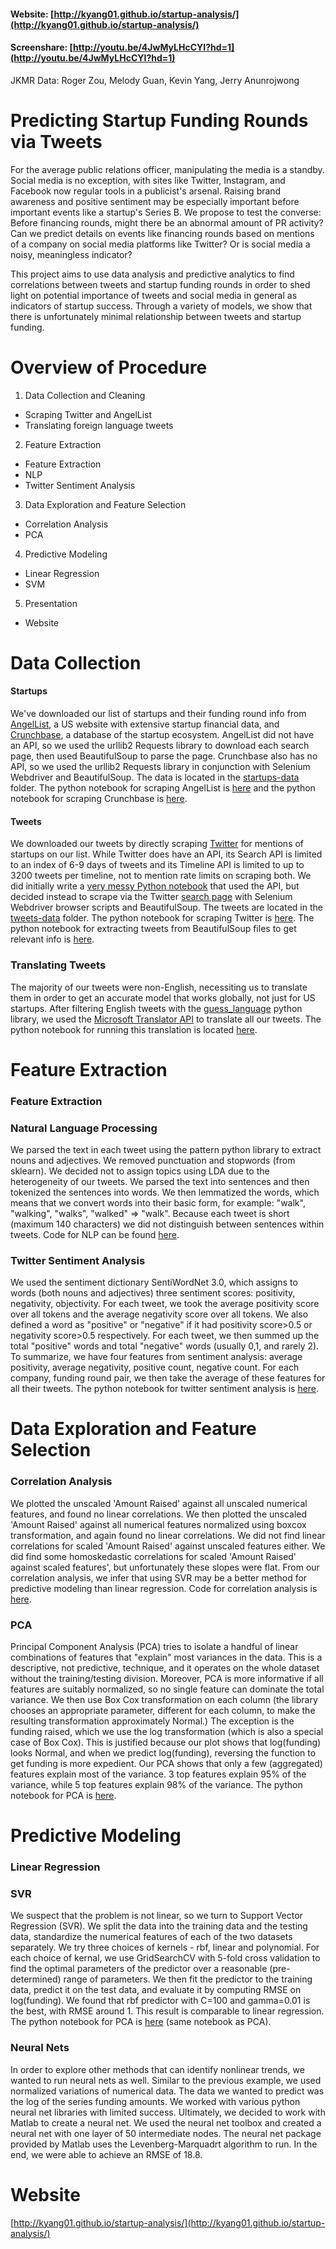 #### Website: [http://kyang01.github.io/startup-analysis/](http://kyang01.github.io/startup-analysis/)
#### Screenshare: [http://youtu.be/4JwMyLHcCYI?hd=1](http://youtu.be/4JwMyLHcCYI?hd=1)
JKMR Data: Roger Zou, Melody Guan, Kevin Yang, Jerry Anunrojwong

# Predicting Startup Funding Rounds via Tweets

For the average public relations officer, manipulating the media is a standby. Social media is no exception, with sites like Twitter, Instagram, and Facebook now regular tools in a publicist's arsenal. Raising brand awareness and positive sentiment may be especially important before important events like a startup's Series B. We propose to test the converse: Before financing rounds, might there be an abnormal amount of PR activity? Can we predict details on events like financing rounds based on mentions of a company on social media platforms like Twitter? Or is social media a noisy, meaningless indicator?

This project aims to use data analysis and predictive analytics to find correlations between tweets and startup funding rounds in order to shed light on potential importance of tweets and social media in general as indicators of startup success. Through a variety of models, we show that there is unfortunately minimal relationship between tweets and startup funding.

# Overview of Procedure

1. Data Collection and Cleaning
  - Scraping Twitter and AngelList
  - Translating foreign language tweets
2. Feature Extraction
  - Feature Extraction
  - NLP
  - Twitter Sentiment Analysis
3. Data Exploration and Feature Selection
  - Correlation Analysis 
  - PCA
4. Predictive Modeling
  - Linear Regression
  - SVM
5. Presentation
  - Website

# Data Collection

#### Startups
We've downloaded our list of startups and their funding round info from [AngelList](https://angel.co/), a US website with extensive startup financial data, and [Crunchbase](https://www.crunchbase.com/), a database of the startup ecosystem. AngelList did not have an API, so we used the urllib2 Requests library to download each search page, then used BeautifulSoup to parse the page. Crunchbase also has no API, so we used the urllib2 Requests library in conjunction with Selenium Webdriver and BeautifulSoup. The data is located in the [startups-data](https://github.com/kyang01/startup-analysis/tree/master/startups-data) folder. The python notebook for scraping AngelList is [here](https://github.com/kyang01/startup-analysis/blob/master/angel-scraping.ipynb) and the python notebook for scraping Crunchbase is [here](https://github.com/kyang01/startup-analysis/blob/master/cb-scraping.ipynb).

#### Tweets
We downloaded our tweets by directly scraping [Twitter](https://twitter.com/) for mentions of startups on our list. While Twitter does have an API, its Search API is limited to an index of 6-9 days of tweets and its Timeline API is limited to up to 3200 tweets per timeline, not to mention rate limits on scraping both. We did initially write a [very messy Python notebook](https://github.com/kyang01/startup-analysis/blob/d98e6455038abec2d97097eb3009fd04c508799d/Mining-the-Social-Web-2nd-Edition/ipynb/Chapter%201%20-%20Mining%20Twitter.ipynb) that used the API, but decided instead to scrape via the Twitter [search page](https://twitter.com/search?q=) with Selenium Webdriver browser scripts and BeautifulSoup. The tweets are located in the [tweets-data](https://github.com/kyang01/startup-analysis/tree/master/tweets-data) folder. The python notebook for scraping Twitter is [here](https://github.com/kyang01/startup-analysis/blob/master/twitter-scraping.ipynb). The python notebook for extracting tweets from BeautifulSoup files to get relevant info is [here](https://github.com/kyang01/startup-analysis/blob/master/twitter-extraction.ipynb).

### Translating Tweets
The majority of our tweets were non-English, necessiting us to translate them in order to get an accurate model that works globally, not just for US startups. After filtering English tweets with the [guess_language](https://bitbucket.org/spirit/guess_language) python library, we used the [Microsoft Translator API](https://pypi.python.org/pypi/microsofttranslator/0.7) to translate all our tweets. The python notebook for running this translation is located [here](https://github.com/kyang01/startup-analysis/blob/master/translate-tweets.ipynb).

# Feature Extraction

### Feature Extraction



### Natural Language Processing
We parsed the text in each tweet using the pattern python library to extract nouns and adjectives. We removed punctuation and stopwords (from sklearn). We decided not to assign topics using LDA due to the heterogeneity of our tweets. We parsed the text into sentences and then tokenized the sentences into words. We then lemmatized the words, which means that we convert words into their basic form, for example: "walk", "walking", "walks", "walked" => "walk". Because each tweet is short (maximum 140 characters) we did not distinguish between sentences within tweets. Code for NLP can be found [here](https://github.com/kyang01/startup-analysis/blob/master/Melody%20Twitter%20Sentiment%20Analysis.ipynb).

### Twitter Sentiment Analysis
We used the sentiment dictionary SentiWordNet 3.0, which assigns to words (both nouns and adjectives) three sentiment scores: positivity, negativity, objectivity. For each tweet, we took the average positivity score over all tokens and the average negativity score over all tokens. We also defined a word as "positive" or "negative" if it had positivity score>0.5 or negativity score>0.5 respectively. For each tweet, we then summed up the total "positive" words and total "negative" words (usually 0,1, and rarely 2). To summarize, we have four features from sentiment analysis: average positivity, average negativity, positive count, negative count. For each company, funding round pair, we then take the average of these features for all their tweets. The python notebook for twitter sentiment analysis is [here](https://github.com/kyang01/startup-analysis/blob/master/Melody%20Twitter%20Sentiment%20Analysis.ipynb).


# Data Exploration and Feature Selection

### Correlation Analysis 
We plotted the unscaled 'Amount Raised' against all unscaled numerical features, and found no linear correlations. We then plotted the unscaled 'Amount Raised' against all numerical features normalized using boxcox transformation, and again found no linear correlations. We did not find linear correlations for scaled 'Amount Raised' against unscaled features either. We did find some homoskedastic correlations for scaled 'Amount Raised' against scaled features', but unfortunately these slopes were flat. From our correlation analysis, we infer that using SVR may be a better method for predictive modeling than linear regression. Code for correlation analysis is [here](https://github.com/kyang01/startup-analysis/blob/master/Correlation%20Analysis.ipynb).

### PCA 
Principal Component Analysis (PCA) tries to isolate a handful of linear combinations of features that "explain" most variances in the data. This is a descriptive, not predictive, technique, and it operates on the whole dataset without the training/testing division. Moreover, PCA is more informative if all features are suitably normalized, so no single feature can dominate the total variance. We then use Box Cox transformation on each column (the library chooses an appropriate parameter, different for each column, to make the resulting transformation approximately Normal.) The exception is the funding raised, which we use the log transformation (which is also a special case of Box Cox). This is justified because our plot shows that log(funding) looks Normal, and when we predict log(funding), reversing the function to get funding is more expedient. Our PCA shows that only a few (aggregated) features explain most of the variance. 3 top features explain 95% of the variance, while 5 top features explain 98% of the variance. The python notebook for PCA is [here](https://github.com/kyang01/startup-analysis/blob/master/pca-and-svr.ipynb).


# Predictive Modeling

### Linear Regression

### SVR

We suspect that the problem is not linear, so we turn to Support Vector Regression (SVR).  We split the data into the training data and the testing data, standardize the numerical features of each of the two datasets separately. We try three choices of kernels - rbf, linear and polynomial. For each choice of kernal, we use GridSearchCV with 5-fold cross validation to find the optimal parameters of the predictor over a reasonable (pre-determined) range of parameters. We then fit the predictor to the training data, predict it on the test data, and evaluate it by computing RMSE on log(funding). We found that rbf predictor with C=100 and gamma=0.01 is the best, with RMSE around 1. This result is comparable to linear regression. The python notebook for PCA is [here](https://github.com/kyang01/startup-analysis/blob/master/pca-and-svr.ipynb) (same notebook as PCA).

### Neural Nets

In order to explore other methods that can identify nonlinear trends, we wanted to run neural nets as well. Similar to the previous example, we used normalized variations of numerical data. The data we wanted to predict was the log of the series funding amounts. We worked with various python neural net libraries with limited success. Ultimately, we decided to work with Matlab to create a neural net. We used the neural net toolbox and created a neural net with one layer of 50 intermediate nodes. The neural net package provided by Matlab uses the Levenberg-Marquadrt algorithm to run. In the end, we were able to achieve an RMSE of 18.8.

# Website
[http://kyang01.github.io/startup-analysis/](http://kyang01.github.io/startup-analysis/)
